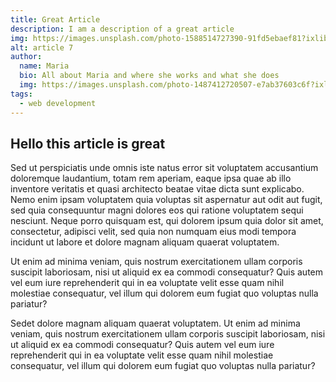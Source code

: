 ```yaml
---
title: Great Article
description: I am a description of a great article
img: https://images.unsplash.com/photo-1588514727390-91fd5ebaef81?ixlib=rb-1.2.1&ixid=eyJhcHBfaWQiOjEyMDd9&auto=format&fit=crop&w=639&q=80
alt: article 7
author:
  name: Maria
  bio: All about Maria and where she works and what she does
  img: https://images.unsplash.com/photo-1487412720507-e7ab37603c6f?ixlib=rb-1.2.1&ixid=eyJhcHBfaWQiOjEyMDd9&auto=format&fit=crop&w=2551&q=80
tags:
  - web development
---
```

## Hello this article is great

Sed ut perspiciatis unde omnis iste natus error sit voluptatem accusantium doloremque laudantium, totam rem aperiam, eaque ipsa quae ab illo inventore veritatis et quasi architecto beatae vitae dicta sunt explicabo. Nemo enim ipsam voluptatem quia voluptas sit aspernatur aut odit aut fugit, sed quia consequuntur magni dolores eos qui ratione voluptatem sequi nesciunt. Neque porro quisquam est, qui dolorem ipsum quia dolor sit amet, consectetur, adipisci velit, sed quia non numquam eius modi tempora incidunt ut labore et dolore magnam aliquam quaerat voluptatem.

Ut enim ad minima veniam, quis nostrum exercitationem ullam corporis suscipit laboriosam, nisi ut aliquid ex ea commodi consequatur? Quis autem vel eum iure reprehenderit qui in ea voluptate velit esse quam nihil molestiae consequatur, vel illum qui dolorem eum fugiat quo voluptas nulla pariatur?

Sedet dolore magnam aliquam quaerat voluptatem. Ut enim ad minima veniam, quis nostrum exercitationem ullam corporis suscipit laboriosam, nisi ut aliquid ex ea commodi consequatur? Quis autem vel eum iure reprehenderit qui in ea voluptate velit esse quam nihil molestiae consequatur, vel illum qui dolorem eum fugiat quo voluptas nulla pariatur?
